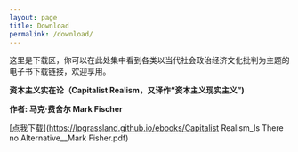 ```yaml
---
layout: page
title: Download
permalink: /download/
---
```


这里是下载区，你可以在此处集中看到各类以当代社会政治经济文化批判为主题的电子书下载链接，欢迎享用。

**资本主义实在论（Capitalist Realism，又译作“资本主义现实主义”)**

**作者: 马克·费舍尔 Mark Fischer**

[点我下载](https://lpgrassland.github.io/ebooks/Capitalist Realism_Is There no Alternative__Mark Fisher.pdf)

